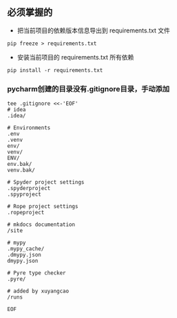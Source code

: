 ## 必须掌握的

* 把当前项目的依赖版本信息导出到 requirements.txt 文件
```
pip freeze > requirements.txt
```

* 安装当前项目的 requirements.txt 所有依赖
```
pip install -r requirements.txt
```

### pycharm创建的目录没有.gitignore目录，手动添加
```
tee .gitignore <<-'EOF'
# idea
.idea/

# Environments
.env
.venv
env/
venv/
ENV/
env.bak/
venv.bak/

# Spyder project settings
.spyderproject
.spyproject

# Rope project settings
.ropeproject

# mkdocs documentation
/site

# mypy
.mypy_cache/
.dmypy.json
dmypy.json

# Pyre type checker
.pyre/

# added by xuyangcao
/runs

EOF

```